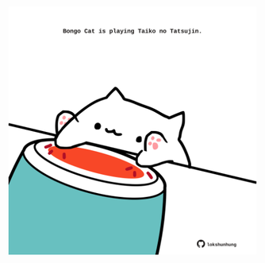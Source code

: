<!-- built at 11/02/2023, 14:01:08 UTC -->
<p align="center">
  <img width="500" height="500" src="./ReadmeImage.svg">
</p>
